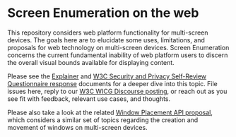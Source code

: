 # Screen Enumeration on the web

This repository considers web platform functionality for multi-screen devices.
The goals here are to elucidate some uses, limitations, and proposals for web
technology on multi-screen devices. Screen Enumeration concerns the current
fundamental inability of web platform users to discern the overall visual bounds
available for displaying content.

Please see the
[Explainer](https://github.com/webscreens/screen-enumeration/blob/master/EXPLAINER.md)
and [W3C Security and Privacy Self-Review Questionnaire response](https://github.com/webscreens/screen-enumeration/blob/master/security_and_privacy.md)
documents for a deeper dive into this topic. File issues here, reply to our
[W3C WICG Discourse posting](https://discourse.wicg.io/t/proposal-supporting-window-placement-on-multi-screen-devices/3948),
or reach out as you see fit with feedback, relevant use cases, and thoughts.

Please also take a look at the related
[Window Placement API proposal](https://github.com/webscreens/window-placement/blob/master/README.md),
which considers a similar set of topics regarding the creation and movement of
windows on multi-screen devices.